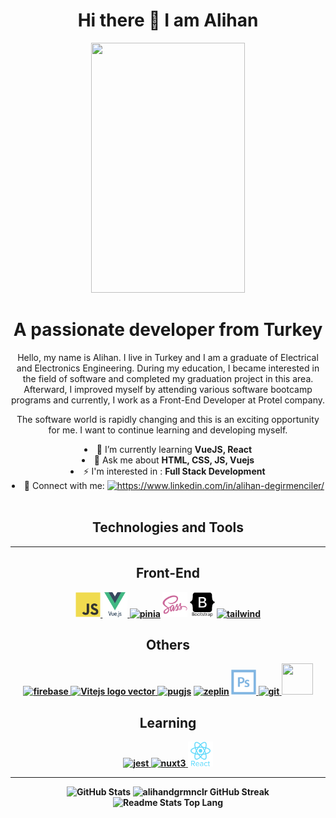 <h1 align="center"> Hi there 👋 I am Alihan</h1>
<div align="center">
    <img src="./assets/i_love_coding.gif" width="70%" height="400px">

<h1> A passionate developer from Turkey</h1>
<p>Hello, my name is Alihan. I live in Turkey and I am a graduate of Electrical and Electronics Engineering. During my education, I became interested in the field of software and completed my graduation project in this area. Afterward, I improved myself by attending various software bootcamp programs and currently, I work as a Front-End Developer at Protel company.

The software world is rapidly changing and this is an exciting opportunity for me. I want to continue learning and developing myself.</p>

<div >

<li>🌱 I’m currently learning <strong>VueJS, React</strong> </li>
<li>💬 Ask me about <strong>HTML, CSS, JS, Vuejs</strong> </li>
<li>⚡ I'm interested in : <strong>Full Stack Development</strong> </li>
<li>💬 Connect with me: <a href="https://www.linkedin.com/in/alihan-degirmenciler/" target="blank"><img  src="https://raw.githubusercontent.com/rahuldkjain/github-profile-readme-generator/master/src/images/icons/Social/linked-in-alt.svg" alt="https://www.linkedin.com/in/alihan-degirmenciler/" height="20" width="30" /></a></li><br/>

<h2><strong>Technologies and Tools<strong></h2><hr>
<h2>Front-End</h2>

<a href="https://developer.mozilla.org/en-US/docs/Web/JavaScript" target="_blank"><img src="https://raw.githubusercontent.com/devicons/devicon/master/icons/javascript/javascript-original.svg" alt="javascript" width="40" height="40"/> </a>
<a href="https://vuejs.org/" target="_blank" rel="noreferrer"> <img src="https://raw.githubusercontent.com/devicons/devicon/master/icons/vuejs/vuejs-original-wordmark.svg" alt="vuejs" width="40" height="40"/> </a> <a href="https://pinia.vuejs.org/" target="_blank"><img src="https://pinia.vuejs.org/logo.svg" alt="pinia" width="40" height="40"/></a>
<a href="https://sass-lang.com" target="_blank"><img src="https://raw.githubusercontent.com/devicons/devicon/master/icons/sass/sass-original.svg" alt="sass" width="40" height="40"/></a> 
<a href="https://getbootstrap.com" target="_blank"><img src="https://raw.githubusercontent.com/devicons/devicon/master/icons/bootstrap/bootstrap-plain-wordmark.svg" alt="bootstrap" width="40" height="40" /></a>
<a href="https://tailwindcss.com/" target="_blank" rel="noreferrer"> <img src="https://www.vectorlogo.zone/logos/tailwindcss/tailwindcss-icon.svg" alt="tailwind" width="40" height="40"/> </a>

<h2>Others</h2>
<a href="https://firebase.google.com/" target="_blank" rel="noreferrer"> <img src="https://www.vectorlogo.zone/logos/firebase/firebase-icon.svg" alt="firebase" width="40" height="40"/> </a>
</a> <a href="https://vitejs.dev/" target="_blank" rel="noreferrer"> <img src="https://cdn.worldvectorlogo.com/logos/vitejs.svg" alt="Vitejs logo vector" width="40" height="40"/> </a>
<a href="https://pugjs.org/" target="_blank"><img src="https://cdn.worldvectorlogo.com/logos/pug.svg" alt="pugjs" width="40" height="40"/></a>
<a href="https://zeplin.io/" target="_blank"><img src="https://cdn.sanity.io/images/wd3e2pma/production/7b336dc26fd85ae98b414761d58238d225876a88-60x48.svg" alt="zeplin" width="40" height="40"/></a>
<a href="https://www.photoshop.com/en" target="_blank" rel="noreferrer"> <img src="https://raw.githubusercontent.com/devicons/devicon/master/icons/photoshop/photoshop-line.svg" alt="photoshop" width="40" height="40"/> </a> 
<a href="https://git-scm.com/" target="_blank" rel=”noopener”> <img src="https://www.vectorlogo.zone/logos/git-scm/git-scm-icon.svg" alt="git" width="40" height="40"/> </a>
<img src="https://user-images.githubusercontent.com/83810014/160295603-da742cfc-3d3e-49ba-89d0-a693ec2b02e4.svg" width="50px" height="50px">

<h2>Learning</h2>
<a href="https://jestjs.io/" target="_blank"><img src="https://iconape.com/wp-content/png_logo_vector/jest-logo.png" alt="jest" width="40" height="40"/> </a>
<a href="https://vuejs.org/" target="_blank" rel="noreferrer"> <img src="https://nuxt.com/assets/design-kit/logo/icon-green.svg" alt="nuxt3" width="40" height="40"/> </a> <a href="https://reactjs.org/" target="_blank" rel="noreferrer"> <img src="https://raw.githubusercontent.com/devicons/devicon/master/icons/react/react-original-wordmark.svg" alt="react" width="40" height="40"/> </a>
</div>

<hr>
<div class="stats">
    <img alt="GitHub Stats" width="48%" src="https://github-readme-stats.vercel.app/api?username=alihandgrmnclr&show_icons=true&theme=radical&count_private=true">
   <img alt="alihandgrmnclr GitHub Streak" width="48%" src="https://github-readme-streak-stats.herokuapp.com/?user=alihandgrmnclr&theme=algolia&hide_border=true">
</div>

<div align="center">
<img alt="Readme Stats Top Lang" src="https://github-readme-stats.vercel.app/api/top-langs/?username=alihandgrmnclr&layout=compact">
   
</div>
</div>

